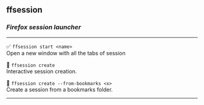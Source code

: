 ## ffsession
### _Firefox session launcher_

---

✅ `ffsession start <name>`  
Open a new window with all the tabs of session <name>

🚧 `ffsession create`  
Interactive session creation.

🚧 `ffsession create --from-bookmarks <x>`  
Create a session from a bookmarks folder.

---
